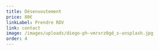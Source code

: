 ```yaml
---
title: Désenvoutement
price: 80€
linkLabel: Prendre RDV
link: contact
image: /images/uploads/diego-ph-vmrxrz0gd_s-unsplash.jpg
order: 4
---
```

